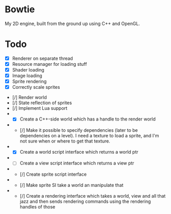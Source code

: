 Bowtie
======

My 2D engine, built from the ground up using C++ and OpenGL.

Todo
======

* [x] Renderer on separate thread
* [x] Resource manager for loading stuff
* [x] Shader loading
* [x] Image loading
* [x] Sprite rendering
* [x] Correctly scale sprites
* [/] Render world
* [/] State reflection of sprites
* [/] Implement Lua support
* - [x] Create a C++-side world which has a handle to the render world
* - [/] Make it possible to specify dependencies (later to be dependencies on a level). I need a texture to load a sprite, and I'm not sure when or where to get that texture.
* - [x] Create a world script interface which returns a world ptr
* - [ ] Create a view script interface which returns a view ptr
* - [/] Create sprite script interface
* - [/] Make sprite SI take a world an manipulate that
* - [/] Create a rendering interface which takes a world, view and all that jazz and then sends rendering commands using the rendering handles of those